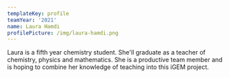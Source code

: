 ```yaml
---
templateKey: profile
teamYear: '2021'
name: Laura Hamdi
profilePicture: /img/laura-hamdi.png
---
```

Laura is a fifth year chemistry student. She'll graduate as a teacher of chemistry, physics and mathematics. She is a productive team member and is hoping to combine her knowledge of teaching into this iGEM project.
